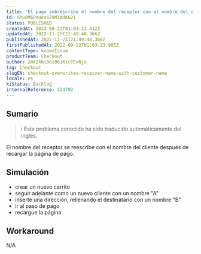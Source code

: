 ```yaml
---
title: 'El pago sobrescribe el nombre del receptor con el nombre del cliente'
id: 6hw8M6PeUes529M1AdK62i
status: PUBLISHED
createdAt: 2022-09-22T01:03:23.512Z
updatedAt: 2022-11-25T21:49:48.366Z
publishedAt: 2022-11-25T21:49:48.366Z
firstPublishedAt: 2022-09-22T01:03:23.985Z
contentType: knownIssue
productTeam: Checkout
author: 2mXZkbi0oi061KicTExNjo
tag: Checkout
slugEN: checkout-overwrites-receiver-name-with-customer-name
locale: es
kiStatus: Backlog
internalReference: 324792
---
```


## Sumario

>ℹ️ Este problema conocido ha sido traducido automáticamente del inglés.


El nombre del receptor se reescribe con el nombre del cliente después de recargar la página de pago.



## Simulación





- crear un nuevo carrito
- seguir adelante como un nuevo cliente con un nombre "A"
- inserte una dirección, rellenando el destinatario con un nombre "B"
- ir al paso de pago
- recargue la página



## Workaround


N/A

